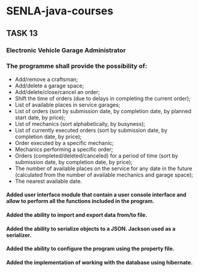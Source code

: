 # SENLA-java-courses
## TASK 13
### Electronic Vehicle Garage Administrator
### The programme shall provide the possibility of:

* Add/remove a craftsman;
* Add/delete a garage space;
* Add/delete/close/cancel an order;
* Shift the time of orders (due to delays in completing the current order);
* List of available places in service garages;
* List of orders (sort by submission date, by completion date, by planned start date, by price);
* List of mechanics (sort alphabetically, by busyness);
* List of currently executed orders (sort by submission date, by completion date, by price);
* Order executed by a specific mechanic;
* Mechanics performing a specific order;
* Orders (completed/deleted/canceled) for a period of time (sort by submission date, by completion date, by price);
* The number of available places on the service for any date in the future (calculated from the number of available mechanics and garage space);
* The nearest available date.

#### Added user interface module that contain a user console interface and allow to perform all the functions included in the program.

#### Added the ability to import and export data from/to file.

#### Added the ability to serialize objects to a JSON. Jackson used as a serializer.

#### Added the ability to configure the program using the property file.

#### Added the implementation of working with the database using hibernate.